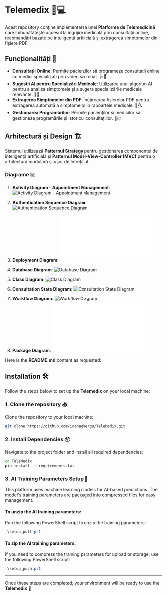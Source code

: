 # Telemedix 🏥💻

Acest repository conține implementarea unei **Platforme de Telemedicină** care îmbunătățește accesul la îngrijire medicală prin consultații online, recomandări bazate pe inteligență artificială și extragerea simptomelor din fișiere PDF.

## Funcționalități 🚀

- **Consultații Online**: Permite pacienților să programeze consultații online cu medici specializați prin video sau chat. 🩺💬
- **Sugestii AI pentru Specializări Medicale**: Utilizarea unui algoritm AI pentru a analiza simptomele și a sugera specializările medicale relevante. 🤖💡
- **Extragerea Simptomelor din PDF**: Încărcarea fișierelor PDF pentru extragerea automată a simptomelor în rapoartele medicale. 📄🔍
- **Gestionarea Programărilor**: Permite pacienților și medicilor să gestioneze programările și istoricul consultațiilor. 📅📈

## Arhitectură și Design 🏗️

Sistemul utilizează **Patternul Strategy** pentru gestionarea componentei de inteligență artificială și **Patternul Model-View-Controller (MVC)** pentru o arhitectură modulară și ușor de întreținut.

### Diagrame 📊

1. **Activity Diagram - Appointment Management**:
   ![Activity Diagram - Appointment Management](diagrams/Activity%20Diagram%20Appointments%20Management.png)

2. **Authentication Sequence Diagram**:
   ![Authentication Sequence Diagram](diagrams/Authentication%20Sequence%20Diagram.png)

3. **Deployment Diagram**:
   ![Deployment Diagram](diagrams/Deployment%20Diagram.pdf)

4. **Database Diagram**:
   ![Database Diagram](diagrams/Diagrama%20baza%20de%20date.jpg)

5. **Class Diagram**:
   ![Class Diagram](diagrams/Diagrama%20clase%20(temporara).jpg)

6. **Consultation State Diagram**:
   ![Consultation State Diagram](diagrams/Diagrama%20stari%20consultatie%20(temporara).jpg)

7. **Workflow Diagram**:
   ![Workflow Diagram](diagrams/Diagrama%20Workflow.jpg)

8. **Package Diagram**:
   ![Package Diagram](diagrams/Package%20Diagram.pdf)

Here is the **README.md** content as requested:

## Installation 🛠️

Follow the steps below to set up the **Telemedix** on your local machine:

### 1. Clone the **repository** 📥

Clone the repository to your local machine:

```bash
git clone https://github.com/ioanaghergu/TeleMedix.git
```

### 2. Install Dependencies 📦

Navigate to the project folder and install all required dependencies:

```bash
cd TeleMedix
pip install -r requirements.txt
```

### 3. AI Training Parameters Setup 🤖

This platform uses machine learning models for AI-based predictions. The model's training parameters are packaged into compressed files for easy management.

#### To unzip the AI training parameters:

Run the following PowerShell script to unzip the training parameters:

```powershell
.\setup_pull.ps1
```

#### To zip the AI training parameters:

If you need to compress the training parameters for upload or storage, use the following PowerShell script:

```powershell
.\setup_push.ps1
```

---

Once these steps are completed, your environment will be ready to use the **Telemedix** 🚀
```